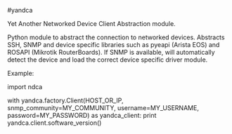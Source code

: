 #yandca

Yet Another Networked Device Client Abstraction module.

Python module to abstract the connection to networked devices. Abstracts SSH, SNMP and device specific libraries such as pyeapi (Arista EOS) and ROSAPI (Mikrotik RouterBoards). If SNMP is available, will automatically detect the device and load the correct device specific driver module.

Example:

import ndca

with yandca.factory.Client(HOST_OR_IP, snmp_community=MY_COMMUNITY, username=MY_USERNAME, password=MY_PASSWORD) as yandca_client:
    print yandca.client.software_version()
